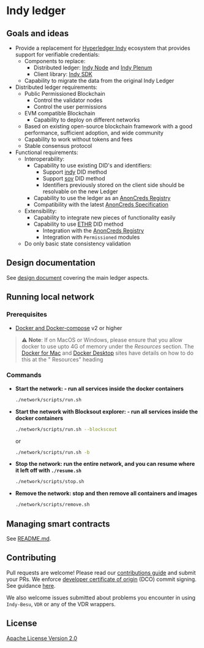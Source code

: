 # Indy ledger

## Goals and ideas

* Provide a replacement for [Hyperledger Indy](https://www.hyperledger.org/projects/hyperledger-indy) ecosystem that
  provides support for verifiable credentials:
    * Components to replace:
        * Distributed ledger: [Indy Node](https://github.com/hyperledger/indy-node)
          and [Indy Plenum](https://github.com/hyperledger/indy-plenum)
        * Client library: [Indy SDK](https://github.com/hyperledger/indy-sdk/tree/main)
    * Capability to migrate the data from the original Indy Ledger
* Distributed ledger requirements:
    * Public Permissioned Blockchain
        * Control the validator nodes
        * Control the user permissions
    * EVM compatible Blockchain
        * Capability to deploy on different networks
    * Based on existing open-source blockchain framework with a good performance, sufficient adoption, and wide
      community
    * Capability to work without tokens and fees
    * Stable consensus protocol
* Functional requirements:
    * Interoperability:
        * Capability to use existing DID's and identifiers:
            * Support [indy](https://hyperledger.github.io/indy-did-method/) DID method
            * Support [sov](https://sovrin-foundation.github.io/sovrin/spec/did-method-spec-template.html) DID method
            * Identifiers previously stored on the client side should be resolvable on the new Ledger
        * Capability to use the ledger as
          an [AnonCreds Registry](https://hyperledger.github.io/anoncreds-methods-registry/)
        * Compatibility with the latest [AnonCreds Specification](https://hyperledger.github.io/anoncreds-spec/)
    * Extensibility:
        * Capability to integrate new pieces of functionality easily
        * Capability to
          use [ETHR](https://github.com/decentralized-identity/ethr-did-resolver/blob/master/doc/did-method-spec.md) DID
          method
            * Integration with the [AnonCreds Registry](https://hyperledger.github.io/anoncreds-methods-registry/)
            * Integration with `Permissioned` modules
    * Do only basic state consistency validation

## Design documentation

See [design document](./docs/README.md) covering the main ledger aspects.

## Running local network

### Prerequisites

- [Docker and Docker-compose](https://docs.docker.com/compose/install/) v2 or higher

> ⚠️ **Note**: If on MacOS or Windows, please ensure that you allow docker to use upto 4G of memory under the
_Resources_ section. The [Docker for Mac](https://docs.docker.com/docker-for-mac/)
> and [Docker Desktop](https://docs.docker.com/docker-for-windows/) sites have details on how to do this at the "
> Resources" heading

### Commands

* **Start the network: - run all services inside the docker containers**
    ```bash
    ./network/scripts/run.sh
    ```
* **Start the network with Blocksout explorer: - run all services inside the docker containers**
    ```bash
    ./network/scripts/run.sh --blockscout
    ```
  or
    ```bash
    ./network/scripts/run.sh -b
    ```

* **Stop the network: run the entire network, and you can resume where it left off with `./resume.sh`**
    ```bash
    ./network/scripts/stop.sh
    ```

* **Remove the network: stop and then remove all containers and images**
    ```bash
    ./network/scripts/remove.sh
    ```

## Managing smart contracts

See [README.md](/smart_contracts/README.md).

## Contributing

Pull requests are welcome! Please read our [contributions guide](./CONTRIBUTING.md)
and submit your PRs. We enforce [developer certificate of origin](https://developercertificate.org/) (DCO) commit
signing. See guidance [here](https://github.com/apps/dco).

We also welcome issues submitted about problems you encounter in using
`Indy-Besu`, `VDR` or any of the VDR wrappers.

## License

[Apache License Version 2.0](./LICENSE)
